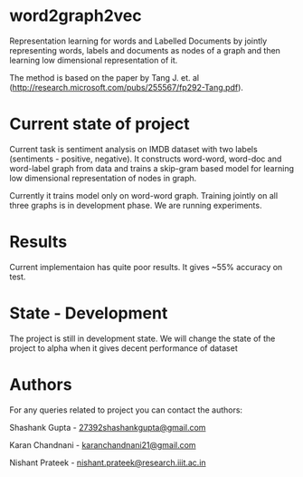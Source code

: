 # word2graph2vec

Representation learning for words and Labelled Documents by jointly representing words, labels and documents as nodes of a graph and then learning low dimensional representation of it. 

The method is based on the paper by Tang J. et. al (http://research.microsoft.com/pubs/255567/fp292-Tang.pdf). 

# Current state of project

Current task is sentiment analysis on IMDB dataset with two labels (sentiments - positive, negative). It constructs word-word, word-doc and word-label graph from data and trains a skip-gram based model for learning low dimensional representation of nodes in graph.

Currently it trains model only on word-word graph. Training jointly on all three graphs is in development phase. We are running experiments.

# Results

Current implementaion has quite poor results. It gives ~55% accuracy on test.

# State - Development

The project is still in development state. We will change the state of the project to alpha when it gives decent performance of dataset

# Authors

For any queries related to project you can contact the authors:

Shashank Gupta - 27392shashankgupta@gmail.com

Karan Chandnani - karanchandnani21@gmail.com

Nishant Prateek - nishant.prateek@research.iiit.ac.in
